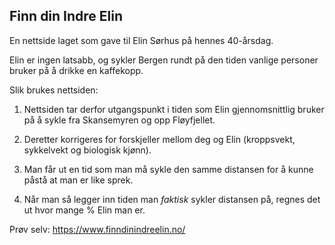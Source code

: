 ## Finn din Indre Elin

En nettside laget som gave til Elin Sørhus på hennes 40-årsdag.

Elin er ingen latsabb, og sykler Bergen rundt på den tiden vanlige personer bruker på å drikke en kaffekopp.

Slik brukes nettsiden:

1. Nettsiden tar derfor utgangspunkt i tiden som Elin gjennomsnittlig bruker på å sykle fra Skansemyren og opp Fløyfjellet.

2. Deretter korrigeres for forskjeller mellom deg og Elin (kroppsvekt, sykkelvekt og biologisk kjønn).

3. Man får ut en tid som man må sykle den samme distansen for å kunne påstå at man er like sprek.

4. Når man så legger inn tiden man _faktisk_ sykler distansen på, regnes det ut hvor mange % Elin man er.

Prøv selv: https://www.finndinindreelin.no/
